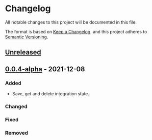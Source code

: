 # Changelog

All notable changes to this project will be documented in this file.

The format is based on [Keep a Changelog](https://keepachangelog.com/en/1.0.0/),
and this project adheres to [Semantic Versioning](https://semver.org/spec/v2.0.0.html).

## [Unreleased]

## [0.0.4-alpha] - 2021-12-08

### Added

-   Save, get and delete integration state.

### Changed

### Fixed

### Removed

[Unreleased]: https://github.com/dev-senior-com-br/seniorx-integration-state-api/compare/0.0.4-alpha...HEAD

[0.0.4-alpha]: https://github.com/dev-senior-com-br/seniorx-integration-state-api/compare/0e2f1945f46ddd80fd8860c05e19bd2967562ec9...0.0.4-alpha
